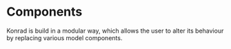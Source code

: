 # Components
Konrad is build in a modular way, which allows the user to alter its behaviour
by replacing various model components.
